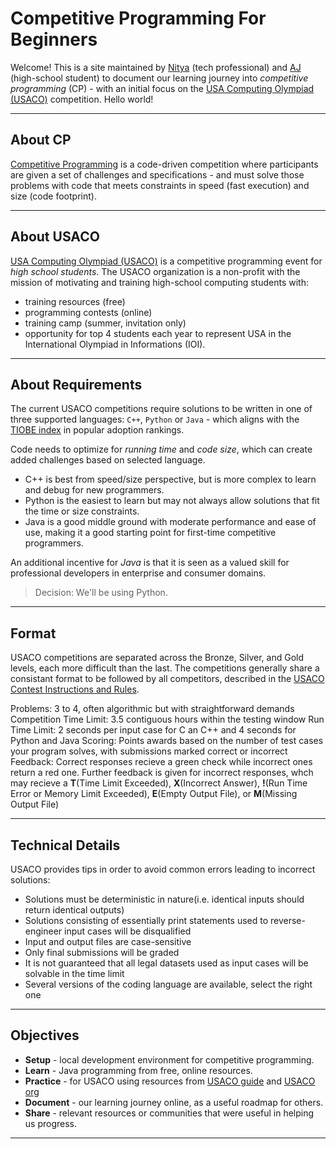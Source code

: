 # Competitive Programming For Beginners

Welcome! This is a site maintained by [Nitya](https://github.com/nitya) (tech professional) and [AJ](https://github.com/ajcreates) (high-school student) to document our learning journey into _competitive programming_ (CP) - with an initial focus on the [USA Computing Olympiad (USACO)](http://www.usaco.org/index.php) competition. Hello world!

---

## About CP

[Competitive Programming](https://en.wikipedia.org/wiki/Competitive_programming)
is a code-driven competition where participants are given a set of challenges and specifications - and must solve those problems with code that meets constraints in speed (fast execution) and size (code footprint). 

---

## About USACO
[USA Computing Olympiad (USACO)](http://www.usaco.org/index.php) is a competitive programming event for _high school students_. The USACO organization is a non-profit with the mission of motivating and training high-school computing students with:
 - training resources (free)
 - programming contests (online)
 - training camp (summer, invitation only)
 - opportunity for top 4 students each year to represent USA in the International Olympiad in Informations (IOI).

---

## About Requirements

The current USACO competitions require solutions to be written in one of three supported languages: `C++`, `Python` or `Java` - which aligns with the [TIOBE index](https://www.tiobe.com/tiobe-index/) in popular adoption rankings.

Code needs to optimize for _running time_ and _code size_, which can create added challenges based on selected language.
 - C++ is best from speed/size perspective, but is more complex to learn and debug for new programmers.
 - Python is the easiest to learn but may not always allow solutions that fit the time or size constraints.
 - Java is a good middle ground with moderate performance and ease of use, making it a good starting point for first-time competitive programmers.

An additional incentive for _Java_ is that it is seen as a valued skill for professional developers in enterprise and consumer domains.

> Decision: We'll be using Python.

---

## Format

USACO competitions are separated across the Bronze, Silver, and Gold levels, each more difficult than the last. The competitions generally share a consistant format to be followed by all competitors, described in the [USACO Contest Instructions and Rules](http://www.usaco.org/index.php?page=instructions#:~:text=Contest%20Instructions%20and%20Rules%201%20Eligibility%20and%20Participation,...%206%20Clarifications%2C%20Contacting%20the%20Contest%20Organizers%20). 

Problems: 3 to 4, often algorithmic but with straightforward demands
Competition Time Limit: 3.5 contiguous hours within the testing window
Run Time Limit: 2 seconds per input case for C an C++ and 4 seconds for Python and Java
Scoring: Points awards based on the number of test cases your program solves, with submissions marked correct or incorrect
Feedback: Correct responses recieve a green check while incorrect ones return a red one. Further feedback is given for incorrect responses, whch may recieve a **T**(Time Limit Exceeded), **X**(Incorrect Answer), **!**(Run Time Error or Memory Limit Exceeded), **E**(Empty Output File), or **M**(Missing Output File)

---

## Technical Details

USACO provides tips in order to avoid common errors leading to incorrect solutions:

- Solutions must be deterministic in nature(i.e. identical inputs should return identical outputs)
- Solutions consisting of essentially print statements used to reverse-engineer input cases will be disqualified
- Input and output files are case-sensitive 
- Only final submissions will be graded
- It is not guaranteed that all legal datasets used as input cases will be solvable in the time limit
- Several versions of the coding language are available, select the right one

---

## Objectives

* **Setup** - local development environment for competitive programming.
* **Learn** - Java programming from free, online resources.
* **Practice** -  for USACO using resources from [USACO guide](https://usaco.guide) and [USACO org](http://www.usaco.org/index.php?page=resources)
* **Document** - our learning journey online, as a useful roadmap for others.
* **Share** - relevant resources or communities that were useful in helping us progress.

---